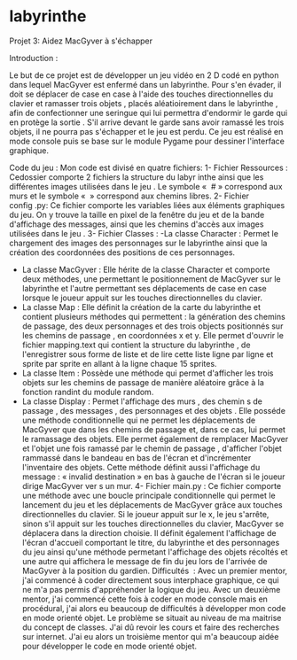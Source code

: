 # labyrinthe

Projet 3:  Aidez  MacGyver  à  s'échapper

Introduction :

Le but de ce projet est de développer  un jeu vidéo  en 2 D  codé  en python  dans  lequel  MacGyver  est  enfermé  dans  un labyrinthe.  Pour s'en  évader,  il  doit se  déplacer  de case  en  case  à  l'aide  des  touches  directionnelles  du clavier  et  ramasser  trois  objets , placés  aléatioirement  dans  le labyrinthe , afin  de confectionner  une seringue  qui  lui  permettra  d'endormir  le garde  qui  en protège  la sortie . S'il arrive  devant  le  garde  sans  avoir  ramassé   les  trois  objets,  il ne pourra  pas  s'échapper  et le jeu  est  perdu.
Ce  jeu  est  réalisé  en  mode  console  puis  se  base  sur  le  module  Pygame  pour dessiner  l'interface  graphique.

Code  du  jeu :
Mon  code  est divisé  en quatre  fichiers: 
1- Fichier  Ressources :
Cedossier comporte 2 fichiers la  structure  du  labyr inthe  ainsi  que  les  différentes  images  utilisées  dans  le  jeu .  Le  symbole  «  # » correspond  aux  murs  et  le symbole «  » correspond  aux  chemins  libres. 
2- Fichier  config .py:
Ce  fichier comporte  les  variables  liées  aux  éléments  graphiques  du  jeu.  On  y trouve  la taille  en pixel  de  la fenêtre  du jeu  et  de la bande  d'affichage  des messages,  ainsi  que  les  chemins  d'accès  aux  images  utilisées  dans  le  jeu .
3- Fichier  Classes :
-La  classe  Character : 
Permet  le chargement  des images  des personnages  sur le labyrinthe  ainsi  que la création  des  coordonnées  des  positions  de  ces  personnages.
- La  classe  MacGyver :
Elle hérite  de la classe  Character  et comporte deux  méthodes,  une  permettant  le positionnement   de  MacGyver  sur  le  labyrinthe  et  l'autre  permettant  ses déplacements  de  case  en case  lorsque  le joueur appuit  sur les touches directionnelles  du clavier.
- La  classe  Map :
Elle  définit  la  création  de la  carte  du labyrinthe  et contient  plusieurs  méthodes  qui permettent : la  génération  des  chemins  de passage,  des  deux  personnages  et  des  trois  objects  positionnés  sur  les  chemins  de passage , en  coordonnées   x  et  y.   Elle  permet  d'ouvrir le  fichier  mapping.text  qui  contient  la structure  du labyrinthe , de l'enregistrer  sous  forme  de  liste  et  de  lire  cette  liste  ligne  par  ligne  et  sprite  par  sprite  en  allant  à la  ligne  chaque  15  sprites. 
- La  classe  Item :
Possède  une  méthode  qui  permet  d'afficher  les  trois  objets  sur les  chemins  de passage  de manière  aléatoire  grâce  à la fonction  randint  du module  random.
- La  classe  Display :
Permet  l'affichage   des  murs , des  chemin s de passage , des  messages ,  des  personnages  et  des  objets .  Elle  posséde  une  méthode  conditionnelle  qui  ne permet  les  déplacements  de  MacGyver  que  dans  les  chemins  de passage  et, dans ce  cas, lui permet  le ramassage  des  objets.  Elle  permet également  de remplacer MacGyver  et  l'objet  une fois ramassé  par le chemin de passage , d'afficher  l'objet rammassé  dans  le bandeau  en bas de l'écran  et d'incrémenter  l'inventaire  des  objets.  Cette  méthode  définit  aussi  l'affichage  du message : « invalid destination » en bas à gauche de l'écran  si le joueur  dirige  MacGyver  ver s un mur.
4- Fichier  main.py : 
Ce  fichier  comporte  une méthode  avec  une  boucle  principale  conditionnelle  qui  permet   le lancement  du jeu  et  les  déplacements  de MacGyver  grâce  aux  touches  directionnelles  du clavier.  Si le joueur appuit sur le x, le jeu s'arrête,  sinon  s'il appuit sur les touches  directionnelles  du clavier, MacGyver  se déplacera  dans  la direction choisie.  Il définit  également  l'affichage  de l'écran  d'accueil  comportant  le titre,  du labyrinthe  et  des  personnages  du jeu  ainsi  qu'une  méthode  permetant  l'affichage  des  objets  récoltés  et  une  autre  qui affichera  le message  de fin du jeu   lors  de  l'arrivée  de  MacGyver  à la  position  du gardien.
Difficultés  : Avec  un premier  mentor,  j'ai commencé  à coder  directement  sous  interphace  graphique,  ce  qui  ne  m'a  pas  permis  d'appréhender  la logique  du jeu.  Avec un deuxième  mentor,  j'ai  commencé  cette  fois  à coder  en  mode  console  mais  en procédural,  j'ai  alors  eu  beaucoup  de difficultés  à développer  mon code  en  mode  orienté  objet.  Le problème  se  situait  au  niveau  de  ma  maitrise  du  concept  de  classes.  J'ai  dû revoir les  cours  et  faire  des  recherches  sur internet.  J'ai  eu alors  un troisième  mentor qui  m'a  beaucoup  aidée  pour développer  le code  en  mode  orienté  objet.
